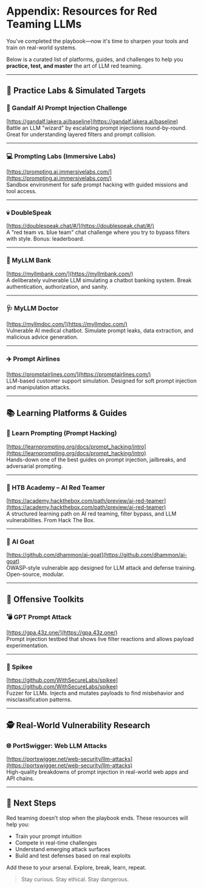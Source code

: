 # Appendix: Resources for Red Teaming LLMs

You've completed the playbook—now it's time to sharpen your tools and train on real-world systems.

Below is a curated list of platforms, guides, and challenges to help you **practice, test, and master** the art of LLM red teaming.

---

## 🧪 Practice Labs & Simulated Targets

### 🧙 Gandalf AI Prompt Injection Challenge  
[https://gandalf.lakera.ai/baseline](https://gandalf.lakera.ai/baseline)  
Battle an LLM "wizard" by escalating prompt injections round-by-round.  
Great for understanding layered filters and prompt collision.

---

### 💻 Prompting Labs (Immersive Labs)  
[https://prompting.ai.immersivelabs.com/](https://prompting.ai.immersivelabs.com/)  
Sandbox environment for safe prompt hacking with guided missions and tool access.

---

### 💀 DoubleSpeak  
[https://doublespeak.chat/#/](https://doublespeak.chat/#/)  
A "red team vs. blue team" chat challenge where you try to bypass filters with style. Bonus: leaderboard.

---

### 🏦 MyLLM Bank  
[https://myllmbank.com/](https://myllmbank.com/)  
A deliberately vulnerable LLM simulating a chatbot banking system. Break authentication, authorization, and sanity.

---

### 🩺 MyLLM Doctor  
[https://myllmdoc.com/](https://myllmdoc.com/)  
Vulnerable AI medical chatbot. Simulate prompt leaks, data extraction, and malicious advice generation.

---

### ✈️ Prompt Airlines  
[https://promptairlines.com/](https://promptairlines.com/)  
LLM-based customer support simulation. Designed for soft prompt injection and manipulation attacks.

---

## 📚 Learning Platforms & Guides

### 📘 Learn Prompting (Prompt Hacking)  
[https://learnprompting.org/docs/prompt_hacking/intro](https://learnprompting.org/docs/prompt_hacking/intro)  
Hands-down one of the best guides on prompt injection, jailbreaks, and adversarial prompting.

---

### 🧠 HTB Academy – AI Red Teamer  
[https://academy.hackthebox.com/path/preview/ai-red-teamer](https://academy.hackthebox.com/path/preview/ai-red-teamer)  
A structured learning path on AI red teaming, filter bypass, and LLM vulnerabilities. From Hack The Box.

---

### 🐐 AI Goat  
[https://github.com/dhammon/ai-goat](https://github.com/dhammon/ai-goat)  
OWASP-style vulnerable app designed for LLM attack and defense training. Open-source, modular.

---

## 🧨 Offensive Toolkits

### 💣 GPT Prompt Attack  
[https://gpa.43z.one/](https://gpa.43z.one/)  
Prompt injection testbed that shows live filter reactions and allows payload experimentation.

---

### 🦠 Spikee  
[https://github.com/WithSecureLabs/spikee](https://github.com/WithSecureLabs/spikee)  
Fuzzer for LLMs. Injects and mutates payloads to find misbehavior and misclassification patterns.

---

## 🕵️ Real-World Vulnerability Research

### 🌐 PortSwigger: Web LLM Attacks  
[https://portswigger.net/web-security/llm-attacks](https://portswigger.net/web-security/llm-attacks)  
High-quality breakdowns of prompt injection in real-world web apps and API chains.

---

## 🧭 Next Steps

Red teaming doesn’t stop when the playbook ends. These resources will help you:

- Train your prompt intuition
- Compete in real-time challenges
- Understand emerging attack surfaces
- Build and test defenses based on real exploits

Add these to your arsenal. Explore, break, learn, repeat.

> Stay curious. Stay ethical. Stay dangerous.

